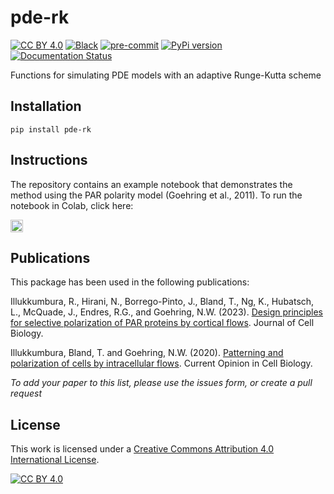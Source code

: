 # pde-rk

[![CC BY 4.0][cc-by-shield]][cc-by]
[![Black](https://img.shields.io/badge/code%20style-black-000000.svg)](https://github.com/psf/black)
[![pre-commit](https://img.shields.io/badge/pre--commit-enabled-brightgreen?logo=pre-commit&logoColor=white)](https://github.com/pre-commit/pre-commit)
[![PyPi version](https://badgen.net/pypi/v/pde-rk/)](https://pypi.org/project/pde-rk)
[![Documentation Status](https://readthedocs.org/projects/pde-rk/badge/?version=latest)](https://pde-rk.readthedocs.io/en/latest/?badge=latest)

Functions for simulating PDE models with an adaptive Runge-Kutta scheme

## Installation

    pip install pde-rk

## Instructions

The repository contains an example notebook that demonstrates the method using the PAR polarity model (Goehring et al., 2011).
To run the notebook in Colab, click here: 

<a target="_blank" href="https://colab.research.google.com/github/tsmbland/pde-rk/blob/master/scripts/simulate_par.ipynb">
  <img src="https://colab.research.google.com/assets/colab-badge.svg" alt="Open In Colab" height=20/></a>


## Publications

This package has been used in the following publications: 

Illukkumbura, R., Hirani, N., Borrego-Pinto, J., Bland, T., Ng, K., Hubatsch, L., McQuade, J., Endres, R.G., and Goehring, N.W. (2023). [Design principles for selective polarization of PAR proteins by cortical flows](https://rupress.org/jcb/article/222/8/e202209111/214138/Design-principles-for-selective-polarization-of). Journal of Cell Biology.

Illukkumbura, Bland, T. and Goehring, N.W. (2020). [Patterning and polarization of cells by intracellular flows](https://www.sciencedirect.com/science/article/abs/pii/S0955067419300924?via=ihub). Current Opinion in Cell Biology.

_To add your paper to this list, please use the issues form, or create a pull request_

## License

This work is licensed under a
[Creative Commons Attribution 4.0 International License][cc-by].

[![CC BY 4.0][cc-by-image]][cc-by]

[cc-by]: http://creativecommons.org/licenses/by/4.0/

[cc-by-image]: https://i.creativecommons.org/l/by/4.0/88x31.png

[cc-by-shield]: https://img.shields.io/badge/License-CC%20BY%204.0-lightgrey.svg


